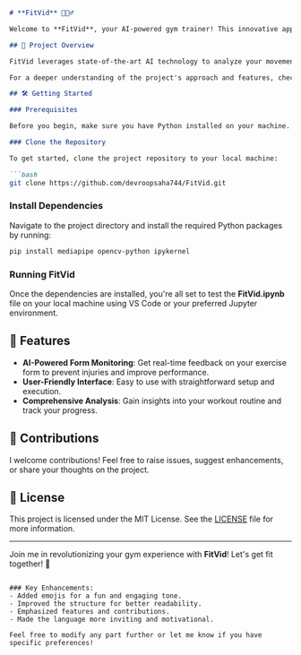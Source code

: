 
```markdown
# **FitVid** 🎥🏋️‍♂️

Welcome to **FitVid**, your AI-powered gym trainer! This innovative application utilizes advanced computer vision techniques to monitor and enhance your exercise form, ensuring you get the most out of your workouts.

## 🚀 Project Overview

FitVid leverages state-of-the-art AI technology to analyze your movements during gym exercises. With real-time feedback and guidance, you can perfect your form and maximize your training effectiveness.

For a deeper understanding of the project's approach and features, check out my detailed Medium article: [FitVid: AI-Powered Visual Gym](https://medium.com/@datafreakai/fitvid-ai-powered-visual-gym-42336427f5c1).

## 🛠️ Getting Started

### Prerequisites

Before you begin, make sure you have Python installed on your machine.

### Clone the Repository

To get started, clone the project repository to your local machine:

```bash
git clone https://github.com/devroopsaha744/FitVid.git
```

### Install Dependencies

Navigate to the project directory and install the required Python packages by running:

```bash
pip install mediapipe opencv-python ipykernel
```

### Running FitVid

Once the dependencies are installed, you're all set to test the **FitVid.ipynb** file on your local machine using VS Code or your preferred Jupyter environment.

## 📸 Features

- **AI-Powered Form Monitoring**: Get real-time feedback on your exercise form to prevent injuries and improve performance.
- **User-Friendly Interface**: Easy to use with straightforward setup and execution.
- **Comprehensive Analysis**: Gain insights into your workout routine and track your progress.

## 🤝 Contributions

I welcome contributions! Feel free to raise issues, suggest enhancements, or share your thoughts on the project.

## 📄 License

This project is licensed under the MIT License. See the [LICENSE](LICENSE) file for more information.

---

Join me in revolutionizing your gym experience with **FitVid**! Let's get fit together! 💪
```

### Key Enhancements:
- Added emojis for a fun and engaging tone.
- Improved the structure for better readability.
- Emphasized features and contributions.
- Made the language more inviting and motivational.

Feel free to modify any part further or let me know if you have specific preferences!

